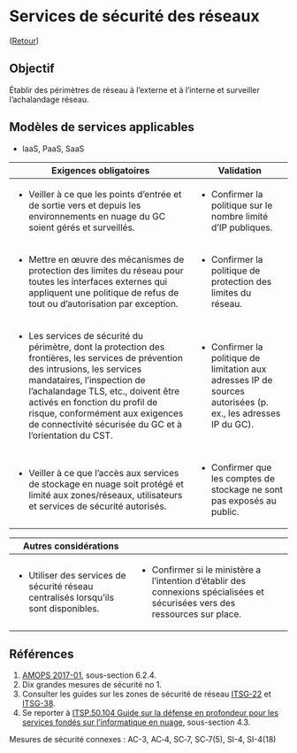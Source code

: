 # Services de sécurité des réseaux

([Retour](../README.md))

## Objectif

Établir des périmètres de réseau à l’externe et à l’interne et surveiller l’achalandage réseau.

## Modèles de services applicables

- IaaS, PaaS, SaaS

| Exigences obligatoires                                                                                                                                                                                                                                                                                                                                           | Validation                                                                                                                    |
| ---------------------------------------------------------------------------------------------------------------------------------------------------------------------------------------------------------------------------------------------------------------------------------------------------------------------------------------------------------------- | ----------------------------------------------------------------------------------------------------------------------------- |
| <ul><li>Veiller à ce que les points d’entrée et de sortie vers et depuis les environnements en nuage du GC soient gérés et surveillés. </li></ul>                                                                                                                                                                                                                | <ul><li>Confirmer la politique sur le nombre limité d’IP publiques.</li></ul>                                                 |
| <ul><li>Mettre en œuvre des mécanismes de protection des limites du réseau pour toutes les interfaces externes qui appliquent une politique de refus de tout ou d’autorisation par exception.</li></ul>                                                                                                                                                          | <ul><li>Confirmer la politique de protection des limites du réseau.</li></ul>                                                 |
| <ul><li>Les services de sécurité du périmètre, dont la protection des frontières, les services de prévention des intrusions, les services mandataires, l’inspection de l’achalandage TLS, etc., doivent être activés en fonction du profil de risque, conformément aux exigences de connectivité sécurisée du GC et à l’orientation du CST.</li></ul> | <ul><li>Confirmer la politique de limitation aux adresses IP de sources autorisées (p. ex., les adresses IP du GC).</li></ul> |
| <ul><li>Veiller à ce que l’accès aux services de stockage en nuage soit protégé et limité aux zones/réseaux, utilisateurs et services de sécurité autorisés.</li></ul>                                                                                                                                                                                           | <ul><li>Confirmer que les comptes de stockage ne sont pas exposés au public.</li></ul>                                        |

| Autres considérations                                                                               |                                                                                                                                              |
| --------------------------------------------------------------------------------------------------- | -------------------------------------------------------------------------------------------------------------------------------------------- |
| <ul><li>Utiliser des services de sécurité réseau centralisés lorsqu’ils sont disponibles.</li></ul> | <ul><li>Confirmer si le ministère a l’intention d’établir des connexions spécialisées et sécurisées vers des ressources sur place.</li></ul> |

## Références

1. [AMOPS 2017-01](https://www.canada.ca/en/treasury-board-secretariat/services/access-information-privacy/security-identity-management/direction-secure-use-commercial-cloud-services-spin.html), sous-section 6.2.4.
2. Dix grandes mesures de sécurité no 1.
3. Consulter les guides sur les zones de sécurité de réseau [ITSG-22](https://cyber.gc.ca/fr/orientation/exigences-de-base-en-matiere-de-securite-pour-les-zones-de-securite-de-reseau-version) et [ITSG-38](https://cyber.gc.ca/fr/orientation/considerations-de-conception-relatives-au-positionnement-des-services-dans-les-zones).
4. Se reporter à [ITSP.50.104 Guide sur la défense en profondeur pour les services fondés sur l’informatique en nuage](https://cyber.gc.ca/fr/orientation/guide-sur-la-defense-en-profondeur-pour-les-services-fondes-sur-linfonuagique-itsp50104), sous-section 4.3.

Mesures de sécurité connexes : AC-3, AC‑4, SC‑7, SC‑7(5), SI-4, SI-4(18)
